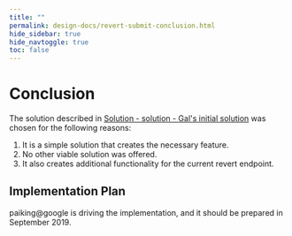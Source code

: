 ```yaml
---
title: ""
permalink: design-docs/revert-submit-conclusion.html
hide_sidebar: true
hide_navtoggle: true
toc: false
---
```


# Conclusion

The solution described in [Solution - solution - Gal's initial solution](/design-docs/revert-submit-solution-gal.html) 
was chosen for the following reasons:

1. It is a simple solution that creates the necessary feature.
2. No other viable solution was offered.
3. It also creates additional functionality for the current revert endpoint.

## <a id="implementation-plan"> Implementation Plan

paiking@google is driving the implementation, and it should be prepared in
September 2019.
